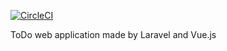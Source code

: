 [![CircleCI](https://circleci.com/gh/NickSynev/LaravelVueToDo.svg?style=svg)](https://circleci.com/gh/NickSynev/LaravelVueToDo)

ToDo web application made by Laravel and Vue.js
